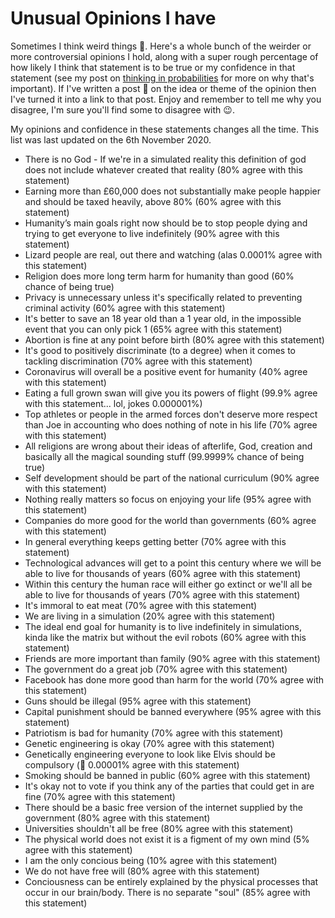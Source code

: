 # Unusual Opinions I have

Sometimes I think weird things 🤪. Here's a whole bunch of the weirder or more controversial opinions I hold, along with a super rough percentage of how likely I think that statement is to be true or my confidence in that statement (see my post on [thinking in probabilities](https://medium.com/lessons-by-charlie-jackson/how-thinking-in-probabilities-helps-you-make-better-decisions-c82e09bd183a) for more on why that's important). If I've written a post 📖 on the idea or theme of the opinion then I've turned it into a link to that post. Enjoy and remember to tell me why you disagree, I'm sure you'll find some to disagree with 😉.

My opinions and confidence in these statements changes all the time. This list was last updated on the 6th November 2020.

- There is no God - If we're in a simulated reality this definition of god does not include whatever created that reality (80% agree with this statement)
- Earning more than £60,000 does not substantially make people happier and should be taxed heavily, above 80% (60% agree with this statement)
- Humanity’s main goals right now should be to stop people dying and trying to get everyone to live indefinitely (90% agree with this statement)
- Lizard people are real, out there and watching (alas 0.0001% agree with this statement)
- Religion does more long term harm for humanity than good (60% chance of being true)
- Privacy is unnecessary unless it's specifically related to preventing criminal activity (60% agree with this statement)
- It's better to save an 18 year old than a 1 year old, in the impossible event that you can only pick 1 (65% agree with this statement)
- Abortion is fine at any point before birth (80% agree with this statement)
- It's good to positively discriminate (to a degree) when it comes to tackling discrimination (70% agree with this statement)
- Coronavirus will overall be a positive event for humanity (40% agree with this statement)
- Eating a full grown swan will give you its powers of flight (99.9% agree with this statement... lol, jokes 0.000001%)
- Top athletes or people in the armed forces don't deserve more respect than Joe in accounting who does nothing of note in his life (70% agree with this statement)
- All religions are wrong about their ideas of afterlife, God, creation and basically all the magical sounding stuff (99.9999% chance of being true)
- Self development should be part of the national curriculum (90% agree with this statement)
- Nothing really matters so focus on enjoying your life (95% agree with this statement)
- Companies do more good for the world than governments (60% agree with this statement)
- In general everything keeps getting better (70% agree with this statement)
- Technological advances will get to a point this century where we will be able to live for thousands of years (60% agree with this statement)
- Within this century the human race will either go extinct or we'll all be able to live for thousands of years (70% agree with this statement)
- It's immoral to eat meat (70% agree with this statement)
- We are living in a simulation (20% agree with this statement)
- The ideal end goal for humanity is to live indefinitely in simulations, kinda like the matrix but without the evil robots (60% agree with this statement)
- Friends are more important than family (90% agree with this statement)
- The government do a great job (70% agree with this statement)
- Facebook has done more good than harm for the world (70% agree with this statement)
- Guns should be illegal (95% agree with this statement)
- Capital punishment should be banned everywhere (95% agree with this statement)
- Patriotism is bad for humanity (70% agree with this statement)
- Genetic engineering is okay (70% agree with this statement)
- Genetically engineering everyone to look like Elvis should be compulsory (🕺 0.00001% agree with this statement)
- Smoking should be banned in public (60% agree with this statement)
- It's okay not to vote if you think any of the parties that could get in are fine (70% agree with this statement)
- There should be a basic free version of the internet supplied by the government (80% agree with this statement)
- Universities shouldn't all be free (80% agree with this statement)
- The physical world does not exist it is a figment of my own mind (5% agree with this statement)
- I am the only concious being (10% agree with this statement)
- We do not have free will (80% agree with this statement)
- Conciousness can be entirely explained by the physical processes that occur in our brain/body. There is no separate "soul" (85% agree with this statement)
